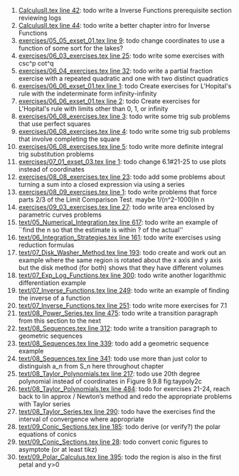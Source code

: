 1. [CalculusII.tex line 42](../CalculusII.tex#L42): todo write a Inverse Functions prerequisite section reviewing logs
1. [CalculusII.tex line 44](../CalculusII.tex#L44): todo write a better chapter intro for Inverse Functions
1. [exercises/05_05_exset_01.tex line 9](../exercises/05_05_exset_01.tex#L9): todo change coordinates to use a function of some sort for the lakes?
1. [exercises/06_03_exercises.tex line 25](../exercises/06_03_exercises.tex#L25): todo write some exercises with csc^p cot^q
1. [exercises/06_04_exercises.tex line 32](../exercises/06_04_exercises.tex#L32): todo write a partial fraction exercise with a repeated quadratic and one with two distinct quadratics
1. [exercises/06_06_exset_01.tex line 1](../exercises/06_06_exset_01.tex#L1): todo Create exercises for L'Hopital's rule with the indeterminate form infinity-infinity
1. [exercises/06_06_exset_01.tex line 2](../exercises/06_06_exset_01.tex#L2): todo Create exercises for L'Hopital's rule with limits other than 0, 1, or infinity
1. [exercises/06_08_exercises.tex line 3](../exercises/06_08_exercises.tex#L3): todo write some trig sub problems that use perfect squares
1. [exercises/06_08_exercises.tex line 4](../exercises/06_08_exercises.tex#L4): todo write some trig sub problems that involve completing the square
1. [exercises/06_08_exercises.tex line 5](../exercises/06_08_exercises.tex#L5): todo write more definite integral trig substitution problems
1. [exercises/07_01_exset_03.tex line 1](../exercises/07_01_exset_03.tex#L1): todo change 6.1#21-25 to use plots instead of coordinates
1. [exercises/08_08_exercises.tex line 23](../exercises/08_08_exercises.tex#L23): todo add some problems about turning a sum into a closed expression via using a series
1. [exercises/08_09_exercises.tex line 1](../exercises/08_09_exercises.tex#L1): todo write problems that force parts 2/3 of the Limit Comparison Test.  maybe 1/(n^2-1000)ln n
1. [exercises/09_03_exercises.tex line 27](../exercises/09_03_exercises.tex#L27): todo write area enclosed by parametric curves problems
1. [text/05_Numerical_Integration.tex line 617](../text/05_Numerical_Integration.tex#L617): todo write an example of ``find the n so that the estimate is within ? of the actual''
1. [text/06_Integration_Strategies.tex line 161](../text/06_Integration_Strategies.tex#L161): todo write exercises using reduction formulas
1. [text/07_Disk_Washer_Method.tex line 193](../text/07_Disk_Washer_Method.tex#L193): todo create and work out an example where the same region is rotated about the x axis and y axis but the disk method (for both) shows that they have different volumes
1. [text/07_Exp_Log_Functions.tex line 300](../text/07_Exp_Log_Functions.tex#L300): todo write another logarithmic differentiation example
1. [text/07_Inverse_Functions.tex line 249](../text/07_Inverse_Functions.tex#L249): todo write an example of finding the inverse of a function
1. [text/07_Inverse_Functions.tex line 251](../text/07_Inverse_Functions.tex#L251): todo write more exercises for 7.1
1. [text/08_Power_Series.tex line 475](../text/08_Power_Series.tex#L475): todo write a transition paragraph from this section to the next
1. [text/08_Sequences.tex line 312](../text/08_Sequences.tex#L312): todo write a transition paragraph to geometric sequences
1. [text/08_Sequences.tex line 339](../text/08_Sequences.tex#L339): todo add a geometric sequence example
1. [text/08_Sequences.tex line 341](../text/08_Sequences.tex#L341): todo use more than just color to distinguish a_n from S_n here throughout chapter
1. [text/08_Taylor_Polynomials.tex line 217](../text/08_Taylor_Polynomials.tex#L217): todo use 20th degree polynomial instead of coordinates in Figure 9.9.8 fig:taypoly2c
1. [text/08_Taylor_Polynomials.tex line 484](../text/08_Taylor_Polynomials.tex#L484): todo for exercises 21-24, reach back to lin approx / Newton’s method and redo the appropriate problems with Taylor series
1. [text/08_Taylor_Series.tex line 290](../text/08_Taylor_Series.tex#L290): todo have the exercises find the interval of convergence where appropriate
1. [text/09_Conic_Sections.tex line 185](../text/09_Conic_Sections.tex#L185): todo derive (or verify?) the polar equations of conics
1. [text/09_Conic_Sections.tex line 28](../text/09_Conic_Sections.tex#L28): todo convert conic figures to asymptote (or at least tikz)
1. [text/09_Polar_Calculus.tex line 395](../text/09_Polar_Calculus.tex#L395): todo the region is also in the first petal and y>0
